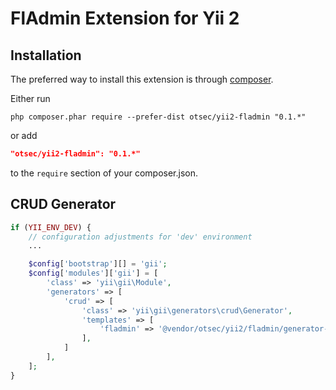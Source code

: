 FlAdmin Extension for Yii 2
===========================

Installation
------------

The preferred way to install this extension is through [composer](http://getcomposer.org/download/).

Either run

```
php composer.phar require --prefer-dist otsec/yii2-fladmin "0.1.*"
```

or add

```json
"otsec/yii2-fladmin": "0.1.*"
```

to the `require` section of your composer.json.


CRUD Generator
---------------------

```php
if (YII_ENV_DEV) {
    // configuration adjustments for 'dev' environment
    ...

    $config['bootstrap'][] = 'gii';
    $config['modules']['gii'] = [
        'class' => 'yii\gii\Module',
        'generators' => [
            'crud' => [
                'class' => 'yii\gii\generators\crud\Generator',
                'templates' => [
                    'fladmin' => '@vendor/otsec/yii2/fladmin/generator-crud',
                ],
            ]
        ],
    ];
}
```

